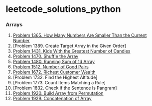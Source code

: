 # leetcode_solutions_python

### Arrays

1. [Problem 1365. How Many Numbers Are Smaller Than the Current Number](https://leetcode.com/problems/how-many-numbers-are-smaller-than-the-current-number/solutions/3675363/python-code/)
2. [Problem 1389. Create Target Array in the Given Order]
3. [Problem 1431. Kids With the Greatest Number of Candies](https://leetcode.com/problems/kids-with-the-greatest-number-of-candies/solutions/3675331/python-code/)
4. [Problem 1470. Shuffle the Array](https://leetcode.com/problems/shuffle-the-array/solutions/3675326/python-code/)
5. [Problem 1480. Running Sum of 1d Array](https://leetcode.com/problems/running-sum-of-1d-array/solutions/3673675/pyhton-code/)
6. [Problem 1512. Number of Good Pairs](https://leetcode.com/problems/number-of-good-pairs/solutions/3675338/python-code/)
7. [Problem 1672. Richest Customer Wealth](https://leetcode.com/problems/richest-customer-wealth/solutions/3675316/python-code/)
8. [Problem 1732. Find the Highest Altitude]
9. [Problem 1773. Count Items Matching a Rule]
10. [Problem 1832. Check if the Sentence Is Pangram]
11. [Problem 1920. Build Array from Permutation](https://leetcode.com/problems/build-array-from-permutation/solutions/3673626/python-code/)
12. [Problem 1929. Concatenation of Array](https://leetcode.com/problems/concatenation-of-array/solutions/3673640/python-code-with-simple-addittion/)  
